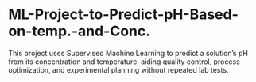 # ML-Project-to-Predict-pH-Based-on-temp.-and-Conc.
This project uses Supervised Machine Learning to predict a solution’s pH from its concentration and temperature, aiding quality control, process optimization, and experimental planning without repeated lab tests.
